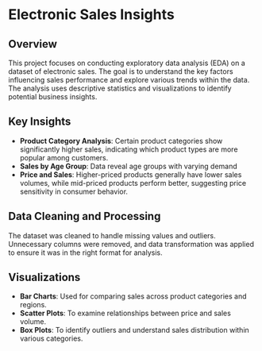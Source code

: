 # Electronic Sales Insights

## Overview

This project focuses on conducting exploratory data analysis (EDA) on a dataset of electronic sales. The goal is to understand the key factors influencing sales performance and explore various trends within the data. The analysis uses descriptive statistics and visualizations to identify potential business insights.

## Key Insights

- **Product Category Analysis**: Certain product categories show significantly higher sales, indicating which product types are more popular among customers.
- **Sales by Age Group**: Data reveal age groups with varying demand
- **Price and Sales**: Higher-priced products generally have lower sales volumes, while mid-priced products perform better, suggesting price sensitivity in consumer behavior.

## Data Cleaning and Processing

The dataset was cleaned to handle missing values and outliers. Unnecessary columns were removed, and data transformation was applied to ensure it was in the right format for analysis.

## Visualizations

- **Bar Charts**: Used for comparing sales across product categories and regions.
- **Scatter Plots**: To examine relationships between price and sales volume.
- **Box Plots**: To identify outliers and understand sales distribution within various categories.
